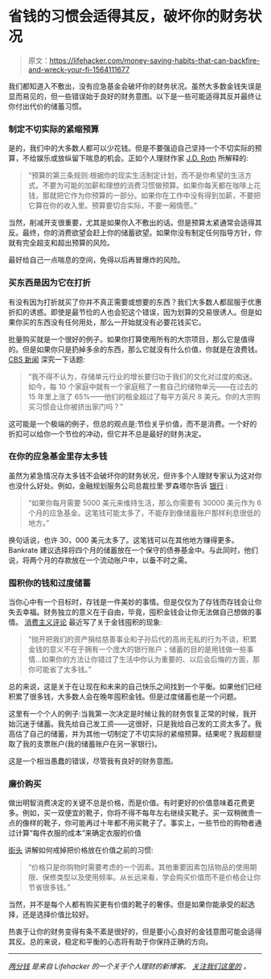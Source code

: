 # 省钱的习惯会适得其反，破坏你的财务状况

> 原文：<https://lifehacker.com/money-saving-habits-that-can-backfire-and-wreck-your-fi-1564111677>

我们都知道入不敷出，没有应急基金会破坏你的财务状况。虽然大多数金钱失误是显而易见的，但一些错误始于良好的财务意图。以下是一些可能适得其反并最终让你付出代价的储蓄习惯。



### 制定不切实际的紧缩预算

是的，我们中的大多数人都可以少花钱。但是不要强迫自己坚持一个不切实际的预算，不给娱乐或放纵留下喘息的机会。正如个人理财作家 [J.D. Roth](http://www.getrichslowly.org/blog/2011/05/02/how-to-build-a-better-budget/) 所解释的:

> “预算的第三条规则:根据你的现实生活制定计划，而不是你希望的生活方式。不要为可能的加薪和理想的消费习惯做预算。如果你每天都在咖啡上花钱，那就把它作为你预算的一部分。如果你在工作中没有得到加薪，不要把它算在你的收入里。预算要切合实际，不要一厢情愿。”

当然，削减开支很重要，尤其是如果你入不敷出的话。但是预算太紧通常会适得其反。最终，你的消费欲望会赶上你的储蓄欲望。如果你没有制定任何指导方针，你就有完全超支和超出预算的风险。

最好给自己一点喘息的空间，免得以后再冒爆炸的风险。

### 买东西是因为它在打折

有没有因为打折就买了你并不真正需要或想要的东西？我们大多数人都屈服于优惠折扣的诱惑。即使是最节俭的人也会犯这个错误，因为划算的交易很诱人。但是如果你买的东西没有任何用处，那么一开始就没有必要花钱买它。

批量购买就是一个很好的例子。如果你打算使用所有的大宗项目，那么它是值得的。但是如果你只是扔掉多余的东西，那么它就没有什么价值，你就是在浪费钱。 [CBS 新闻](http://www.cbsnews.com/news/frugal-to-a-fault-6-dumb-money-saving-mistakes/) 深究一下话题:

> “我不得不认为，存储单元行业的增长要归功于我们的文化对过度的痴迷。如今，每 10 个家庭中就有一个家庭租了一套自己的储物单元——在过去的 15 年里上涨了 65%——他们的租金超过了每平方英尺 8 美元。你的大宗购买习惯会让你被挤出家门吗？”

这可能是一个极端的例子，但总的观点是:节俭关乎价值，而不是消费。一个好的折扣可以给你一个节俭的冲动，但它并不总是最好的财务决定。

### 在你的应急基金里存太多钱

虽然为紧急情况存太多钱不会破坏你的财务状况，但许多个人理财专家认为这对你也没什么好处。例如，金融规划服务公司总裁拉里·罗森塔尔告诉 [银行](http://www.bankrate.com/finance/savings/how-big-should-emergency-fund-be.aspx#ixzz2yva2OPX5) :

> “如果你每月需要 5000 美元来维持生活，那么你需要有 30000 美元作为 6 个月的应急基金。这笔钱可能太多了，不能存到像储蓄账户那样利息很低的地方。”

换句话说，也许 30，000 美元太多了。这笔钱可以在其他地方赚得更多。Bankrate 建议选择将四个月的储蓄放在一个保守的债券基金中。与此同时，他们说，将两个月的存款放在一个流动账户中，以备不时之需。

### 囤积你的钱和过度储蓄

当你心中有一个目标时，存钱是一件美妙的事情。但是仅仅为了存钱而存钱会让你失去幸福。财务独立的意义在于自由，毕竟，囤积金钱会让你无法做自己想做的事情。 [消费主义评论](http://www.consumerismcommentary.com/is-it-possible-to-save-too-much-money/) 最近写了关于金钱囤积的现象:

> “抛开把我们的资产捐给慈善事业和子孙后代的高尚无私的行为不谈，积累金钱的意义不在于拥有一个庞大的银行账户；储蓄的目的是用钱做一些事情...如果你的方法让你错过了生活中你认为重要的、以后会后悔的方面，那你可能省了太多钱。”

总的来说，这是关于在让现在和未来的自己快乐之间找到一个平衡。如果他们已经积累了很多钱，大多数人会在晚年囤积金钱。但是过度储蓄也是一个问题。

这里有一个个人的例子:当我第一次决定是时候让我的财务恢复正常的时候，我开始沉迷于储蓄。我先给自己发工资——这很好，只是我给自己发的工资太多了。我高估了自己的储蓄，并为其他一切制定了不切实际的紧缩预算。结果呢？我超额提取了我的支票账户(我的储蓄账户在另一家银行)。

这是一个相当愚蠢的错误，尽管我有良好的财务意图。

### 廉价购买

做出明智消费决定的关键不总是价格，而是价值。有时更好的价值意味着花费更多。例如，买一双便宜的靴子，你将不得不每年左右继续买靴子。买一双稍微贵一点的像样的靴子，你可能再过十年都不用买靴子了。事实上，一些节俭的购物者通过计算“每件衣服的成本”来确定衣服的价值

[街头](http://www.thestreet.com/story/10422292/1/five-mistakes-people-make-when-saving.html) 讲解如何戒掉把价格放在价值之前的习惯:

> “价格只是你购物时需要考虑的一个因素。其他重要因素包括物品的使用期限、保修类型以及使用频率。从长远来看，学会购买价值而不是价格会让你节省很多钱。”

当然，并不是每个人都有购买更有价值的靴子的奢侈。但是如果你能承受的起选择，还是选择价值比较好。

热衷于让你的财务变得有条不紊是很好的，但是要小心良好的金钱意图可能会适得其反。总的来说，稳定和平衡的心态将有助于你保持正确的方向。

* * *

[*两分钱*](http://twocents.lifehacker.com/) *是来自 Lifehacker 的一个关于个人理财的新博客。* [*关注我们这里的*](https://twitter.com/TwoCentsLH) *。*